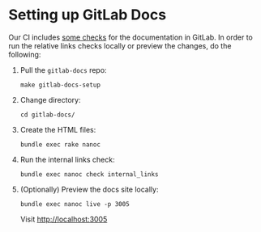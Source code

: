 # Setting up GitLab Docs

Our CI includes [some checks][lint] for the documentation in GitLab. In order
to run the relative links checks locally or preview the changes, do the following:

1. Pull the `gitlab-docs` repo:

    ```
    make gitlab-docs-setup
    ```

1. Change directory:

    ```
    cd gitlab-docs/
    ```

1. Create the HTML files:

    ```
    bundle exec rake nanoc
    ```

1. Run the internal links check:

    ```
    bundle exec nanoc check internal_links
    ```

1. (Optionally) Preview the docs site locally:

    ```
    bundle exec nanoc live -p 3005
    ```

    Visit <http://localhost:3005>

[lint]: https://docs.gitlab.com/ee/development/writing_documentation.html#testing
